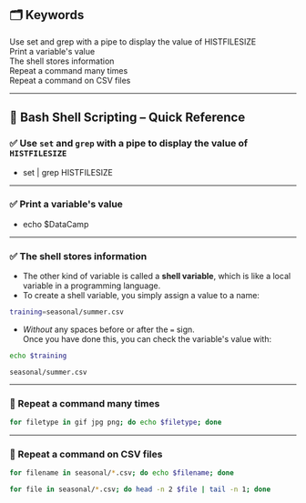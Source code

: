 ## 🗂️ Keywords
Use set and grep with a pipe to display the value of HISTFILESIZE  
Print a variable's value  
The shell stores information  
Repeat a command many times  
Repeat a command on CSV files

---

## 🐧 Bash Shell Scripting – Quick Reference

### ✅ Use `set` and `grep` with a pipe to display the value of `HISTFILESIZE`
- set | grep HISTFILESIZE

---

### ✅ Print a variable's value
- echo $DataCamp

---

### ✅ The shell stores information

- The other kind of variable is called a **shell variable**, which is like a local variable in a programming language.
- To create a shell variable, you simply assign a value to a name:

```bash
training=seasonal/summer.csv
```

- _Without_ any spaces before or after the `=` sign.  
  Once you have done this, you can check the variable's value with:

```bash
echo $training
```

```text
seasonal/summer.csv
```

---

### 🔁 Repeat a command many times
```bash
for filetype in gif jpg png; do echo $filetype; done
```

---

### 🔁 Repeat a command on CSV files
```bash
for filename in seasonal/*.csv; do echo $filename; done
```

```bash
for file in seasonal/*.csv; do head -n 2 $file | tail -n 1; done
```
